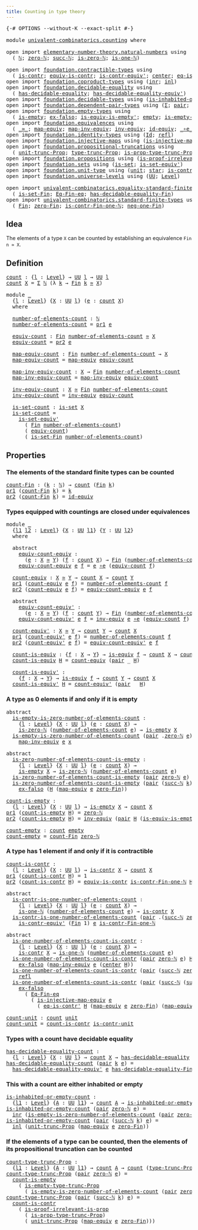 ```yaml
---
title: Counting in type theory
---
```


<pre class="Agda"><a id="49" class="Symbol">{-#</a> <a id="53" class="Keyword">OPTIONS</a> <a id="61" class="Pragma">--without-K</a> <a id="73" class="Pragma">--exact-split</a> <a id="87" class="Symbol">#-}</a>

<a id="92" class="Keyword">module</a> <a id="99" href="univalent-combinatorics.counting.html" class="Module">univalent-combinatorics.counting</a> <a id="132" class="Keyword">where</a>

<a id="139" class="Keyword">open</a> <a id="144" class="Keyword">import</a> <a id="151" href="elementary-number-theory.natural-numbers.html" class="Module">elementary-number-theory.natural-numbers</a> <a id="192" class="Keyword">using</a>
  <a id="200" class="Symbol">(</a> <a id="202" href="elementary-number-theory.natural-numbers.html#1444" class="Datatype">ℕ</a><a id="203" class="Symbol">;</a> <a id="205" href="elementary-number-theory.natural-numbers.html#1465" class="InductiveConstructor">zero-ℕ</a><a id="211" class="Symbol">;</a> <a id="213" href="elementary-number-theory.natural-numbers.html#1478" class="InductiveConstructor">succ-ℕ</a><a id="219" class="Symbol">;</a> <a id="221" href="elementary-number-theory.natural-numbers.html#1742" class="Function">is-zero-ℕ</a><a id="230" class="Symbol">;</a> <a id="232" href="elementary-number-theory.natural-numbers.html#1988" class="Function">is-one-ℕ</a><a id="240" class="Symbol">)</a>

<a id="243" class="Keyword">open</a> <a id="248" class="Keyword">import</a> <a id="255" href="foundation.contractible-types.html" class="Module">foundation.contractible-types</a> <a id="285" class="Keyword">using</a>
  <a id="293" class="Symbol">(</a> <a id="295" href="foundation-core.contractible-types.html#925" class="Function">is-contr</a><a id="303" class="Symbol">;</a> <a id="305" href="foundation-core.contractible-types.html#4237" class="Function">equiv-is-contr</a><a id="319" class="Symbol">;</a> <a id="321" href="foundation-core.contractible-types.html#3739" class="Function">is-contr-equiv&#39;</a><a id="336" class="Symbol">;</a> <a id="338" href="foundation-core.contractible-types.html#1018" class="Function">center</a><a id="344" class="Symbol">;</a> <a id="346" href="foundation-core.contractible-types.html#1107" class="Function">eq-is-contr&#39;</a><a id="358" class="Symbol">)</a>
<a id="360" class="Keyword">open</a> <a id="365" class="Keyword">import</a> <a id="372" href="foundation.coproduct-types.html" class="Module">foundation.coproduct-types</a> <a id="399" class="Keyword">using</a> <a id="405" class="Symbol">(</a><a id="406" href="foundation.coproduct-types.html#1262" class="InductiveConstructor">inr</a><a id="409" class="Symbol">;</a> <a id="411" href="foundation.coproduct-types.html#1239" class="InductiveConstructor">inl</a><a id="414" class="Symbol">)</a>
<a id="416" class="Keyword">open</a> <a id="421" class="Keyword">import</a> <a id="428" href="foundation.decidable-equality.html" class="Module">foundation.decidable-equality</a> <a id="458" class="Keyword">using</a>
  <a id="466" class="Symbol">(</a> <a id="468" href="foundation.decidable-equality.html#1785" class="Function">has-decidable-equality</a><a id="490" class="Symbol">;</a> <a id="492" href="foundation.decidable-equality.html#4811" class="Function">has-decidable-equality-equiv&#39;</a><a id="521" class="Symbol">)</a>
<a id="523" class="Keyword">open</a> <a id="528" class="Keyword">import</a> <a id="535" href="foundation.decidable-types.html" class="Module">foundation.decidable-types</a> <a id="562" class="Keyword">using</a> <a id="568" class="Symbol">(</a><a id="569" href="foundation.decidable-types.html#2187" class="Function">is-inhabited-or-empty</a><a id="590" class="Symbol">)</a>
<a id="592" class="Keyword">open</a> <a id="597" class="Keyword">import</a> <a id="604" href="foundation.dependent-pair-types.html" class="Module">foundation.dependent-pair-types</a> <a id="636" class="Keyword">using</a> <a id="642" class="Symbol">(</a><a id="643" href="foundation-core.dependent-pair-types.html#502" class="Record">Σ</a><a id="644" class="Symbol">;</a> <a id="646" href="foundation-core.dependent-pair-types.html#575" class="InductiveConstructor">pair</a><a id="650" class="Symbol">;</a> <a id="652" href="foundation-core.dependent-pair-types.html#592" class="Field">pr1</a><a id="655" class="Symbol">;</a> <a id="657" href="foundation-core.dependent-pair-types.html#604" class="Field">pr2</a><a id="660" class="Symbol">)</a>
<a id="662" class="Keyword">open</a> <a id="667" class="Keyword">import</a> <a id="674" href="foundation.empty-types.html" class="Module">foundation.empty-types</a> <a id="697" class="Keyword">using</a>
  <a id="705" class="Symbol">(</a> <a id="707" href="foundation-core.empty-types.html#1215" class="Function">is-empty</a><a id="715" class="Symbol">;</a> <a id="717" href="foundation-core.empty-types.html#1147" class="Function">ex-falso</a><a id="725" class="Symbol">;</a> <a id="727" href="foundation-core.empty-types.html#1973" class="Function">is-equiv-is-empty&#39;</a><a id="745" class="Symbol">;</a> <a id="747" href="foundation-core.empty-types.html#1044" class="Datatype">empty</a><a id="752" class="Symbol">;</a> <a id="754" href="foundation.empty-types.html#2073" class="Function">is-empty-type-trunc-Prop</a><a id="778" class="Symbol">)</a>
<a id="780" class="Keyword">open</a> <a id="785" class="Keyword">import</a> <a id="792" href="foundation.equivalences.html" class="Module">foundation.equivalences</a> <a id="816" class="Keyword">using</a>
  <a id="824" class="Symbol">(</a> <a id="826" href="foundation-core.equivalences.html#1607" class="Function Operator">_≃_</a><a id="829" class="Symbol">;</a> <a id="831" href="foundation-core.equivalences.html#1807" class="Function">map-equiv</a><a id="840" class="Symbol">;</a> <a id="842" href="foundation-core.equivalences.html#5022" class="Function">map-inv-equiv</a><a id="855" class="Symbol">;</a> <a id="857" href="foundation-core.equivalences.html#5707" class="Function">inv-equiv</a><a id="866" class="Symbol">;</a> <a id="868" href="foundation-core.equivalences.html#2480" class="Function">id-equiv</a><a id="876" class="Symbol">;</a> <a id="878" href="foundation-core.equivalences.html#7843" class="Function Operator">_∘e_</a><a id="882" class="Symbol">;</a> <a id="884" href="foundation-core.equivalences.html#1542" class="Function">is-equiv</a><a id="892" class="Symbol">)</a>
<a id="894" class="Keyword">open</a> <a id="899" class="Keyword">import</a> <a id="906" href="foundation.identity-types.html" class="Module">foundation.identity-types</a> <a id="932" class="Keyword">using</a> <a id="938" class="Symbol">(</a><a id="939" href="foundation-core.identity-types.html#641" class="Datatype">Id</a><a id="941" class="Symbol">;</a> <a id="943" href="foundation-core.identity-types.html#694" class="InductiveConstructor">refl</a><a id="947" class="Symbol">)</a>
<a id="949" class="Keyword">open</a> <a id="954" class="Keyword">import</a> <a id="961" href="foundation.injective-maps.html" class="Module">foundation.injective-maps</a> <a id="987" class="Keyword">using</a> <a id="993" class="Symbol">(</a><a id="994" href="foundation.injective-maps.html#3001" class="Function">is-injective-map-equiv</a><a id="1016" class="Symbol">)</a>
<a id="1018" class="Keyword">open</a> <a id="1023" class="Keyword">import</a> <a id="1030" href="foundation.propositional-truncations.html" class="Module">foundation.propositional-truncations</a> <a id="1067" class="Keyword">using</a>
  <a id="1075" class="Symbol">(</a> <a id="1077" href="foundation.propositional-truncations.html#2096" class="Function">unit-trunc-Prop</a><a id="1092" class="Symbol">;</a> <a id="1094" href="foundation.propositional-truncations.html#2012" class="Function">type-trunc-Prop</a><a id="1109" class="Symbol">;</a> <a id="1111" href="foundation.propositional-truncations.html#2191" class="Function">is-prop-type-trunc-Prop</a><a id="1134" class="Symbol">)</a>
<a id="1136" class="Keyword">open</a> <a id="1141" class="Keyword">import</a> <a id="1148" href="foundation.propositions.html" class="Module">foundation.propositions</a> <a id="1172" class="Keyword">using</a> <a id="1178" class="Symbol">(</a><a id="1179" href="foundation-core.propositions.html#2978" class="Function">is-proof-irrelevant-is-prop</a><a id="1206" class="Symbol">)</a>
<a id="1208" class="Keyword">open</a> <a id="1213" class="Keyword">import</a> <a id="1220" href="foundation.sets.html" class="Module">foundation.sets</a> <a id="1236" class="Keyword">using</a> <a id="1242" class="Symbol">(</a><a id="1243" href="foundation-core.sets.html#1099" class="Function">is-set</a><a id="1249" class="Symbol">;</a> <a id="1251" href="foundation-core.sets.html#3713" class="Function">is-set-equiv&#39;</a><a id="1264" class="Symbol">)</a>
<a id="1266" class="Keyword">open</a> <a id="1271" class="Keyword">import</a> <a id="1278" href="foundation.unit-type.html" class="Module">foundation.unit-type</a> <a id="1299" class="Keyword">using</a> <a id="1305" class="Symbol">(</a><a id="1306" href="foundation.unit-type.html#975" class="Datatype">unit</a><a id="1310" class="Symbol">;</a> <a id="1312" href="foundation.unit-type.html#999" class="InductiveConstructor">star</a><a id="1316" class="Symbol">;</a> <a id="1318" href="foundation.unit-type.html#1534" class="Function">is-contr-unit</a><a id="1331" class="Symbol">)</a>
<a id="1333" class="Keyword">open</a> <a id="1338" class="Keyword">import</a> <a id="1345" href="foundation.universe-levels.html" class="Module">foundation.universe-levels</a> <a id="1372" class="Keyword">using</a> <a id="1378" class="Symbol">(</a><a id="1379" href="foundation-core.universe-levels.html#222" class="Primitive">UU</a><a id="1381" class="Symbol">;</a> <a id="1383" href="Agda.Primitive.html#597" class="Postulate">Level</a><a id="1388" class="Symbol">)</a>

<a id="1391" class="Keyword">open</a> <a id="1396" class="Keyword">import</a> <a id="1403" href="univalent-combinatorics.equality-standard-finite-types.html" class="Module">univalent-combinatorics.equality-standard-finite-types</a> <a id="1458" class="Keyword">using</a>
  <a id="1466" class="Symbol">(</a> <a id="1468" href="univalent-combinatorics.equality-standard-finite-types.html#3633" class="Function">is-set-Fin</a><a id="1478" class="Symbol">;</a> <a id="1480" href="univalent-combinatorics.equality-standard-finite-types.html#2264" class="Function">Eq-Fin-eq</a><a id="1489" class="Symbol">;</a> <a id="1491" href="univalent-combinatorics.equality-standard-finite-types.html#2893" class="Function">has-decidable-equality-Fin</a><a id="1517" class="Symbol">)</a>
<a id="1519" class="Keyword">open</a> <a id="1524" class="Keyword">import</a> <a id="1531" href="univalent-combinatorics.standard-finite-types.html" class="Module">univalent-combinatorics.standard-finite-types</a> <a id="1577" class="Keyword">using</a>
  <a id="1585" class="Symbol">(</a> <a id="1587" href="univalent-combinatorics.standard-finite-types.html#2085" class="Function">Fin</a><a id="1590" class="Symbol">;</a> <a id="1592" href="univalent-combinatorics.standard-finite-types.html#7019" class="Function">zero-Fin</a><a id="1600" class="Symbol">;</a> <a id="1602" href="univalent-combinatorics.standard-finite-types.html#4375" class="Function">is-contr-Fin-one-ℕ</a><a id="1620" class="Symbol">;</a> <a id="1622" href="univalent-combinatorics.standard-finite-types.html#2349" class="Function">neg-one-Fin</a><a id="1633" class="Symbol">)</a>
</pre>
## Idea

The elements of a type `X` can be counted by establishing an equivalence `Fin n ≃ X`.

## Definition

<pre class="Agda"><a id="count"></a><a id="1759" href="univalent-combinatorics.counting.html#1759" class="Function">count</a> <a id="1765" class="Symbol">:</a> <a id="1767" class="Symbol">{</a><a id="1768" href="univalent-combinatorics.counting.html#1768" class="Bound">l</a> <a id="1770" class="Symbol">:</a> <a id="1772" href="Agda.Primitive.html#597" class="Postulate">Level</a><a id="1777" class="Symbol">}</a> <a id="1779" class="Symbol">→</a> <a id="1781" href="foundation-core.universe-levels.html#222" class="Primitive">UU</a> <a id="1784" href="univalent-combinatorics.counting.html#1768" class="Bound">l</a> <a id="1786" class="Symbol">→</a> <a id="1788" href="foundation-core.universe-levels.html#222" class="Primitive">UU</a> <a id="1791" href="univalent-combinatorics.counting.html#1768" class="Bound">l</a>
<a id="1793" href="univalent-combinatorics.counting.html#1759" class="Function">count</a> <a id="1799" href="univalent-combinatorics.counting.html#1799" class="Bound">X</a> <a id="1801" class="Symbol">=</a> <a id="1803" href="foundation-core.dependent-pair-types.html#502" class="Record">Σ</a> <a id="1805" href="elementary-number-theory.natural-numbers.html#1444" class="Datatype">ℕ</a> <a id="1807" class="Symbol">(λ</a> <a id="1810" href="univalent-combinatorics.counting.html#1810" class="Bound">k</a> <a id="1812" class="Symbol">→</a> <a id="1814" href="univalent-combinatorics.standard-finite-types.html#2085" class="Function">Fin</a> <a id="1818" href="univalent-combinatorics.counting.html#1810" class="Bound">k</a> <a id="1820" href="foundation-core.equivalences.html#1607" class="Function Operator">≃</a> <a id="1822" href="univalent-combinatorics.counting.html#1799" class="Bound">X</a><a id="1823" class="Symbol">)</a>

<a id="1826" class="Keyword">module</a> <a id="1833" href="univalent-combinatorics.counting.html#1833" class="Module">_</a>
  <a id="1837" class="Symbol">{</a><a id="1838" href="univalent-combinatorics.counting.html#1838" class="Bound">l</a> <a id="1840" class="Symbol">:</a> <a id="1842" href="Agda.Primitive.html#597" class="Postulate">Level</a><a id="1847" class="Symbol">}</a> <a id="1849" class="Symbol">{</a><a id="1850" href="univalent-combinatorics.counting.html#1850" class="Bound">X</a> <a id="1852" class="Symbol">:</a> <a id="1854" href="foundation-core.universe-levels.html#222" class="Primitive">UU</a> <a id="1857" href="univalent-combinatorics.counting.html#1838" class="Bound">l</a><a id="1858" class="Symbol">}</a> <a id="1860" class="Symbol">(</a><a id="1861" href="univalent-combinatorics.counting.html#1861" class="Bound">e</a> <a id="1863" class="Symbol">:</a> <a id="1865" href="univalent-combinatorics.counting.html#1759" class="Function">count</a> <a id="1871" href="univalent-combinatorics.counting.html#1850" class="Bound">X</a><a id="1872" class="Symbol">)</a>
  <a id="1876" class="Keyword">where</a>
  
  <a id="1887" href="univalent-combinatorics.counting.html#1887" class="Function">number-of-elements-count</a> <a id="1912" class="Symbol">:</a> <a id="1914" href="elementary-number-theory.natural-numbers.html#1444" class="Datatype">ℕ</a>
  <a id="1918" href="univalent-combinatorics.counting.html#1887" class="Function">number-of-elements-count</a> <a id="1943" class="Symbol">=</a> <a id="1945" href="foundation-core.dependent-pair-types.html#592" class="Field">pr1</a> <a id="1949" href="univalent-combinatorics.counting.html#1861" class="Bound">e</a>
  
  <a id="1956" href="univalent-combinatorics.counting.html#1956" class="Function">equiv-count</a> <a id="1968" class="Symbol">:</a> <a id="1970" href="univalent-combinatorics.standard-finite-types.html#2085" class="Function">Fin</a> <a id="1974" href="univalent-combinatorics.counting.html#1887" class="Function">number-of-elements-count</a> <a id="1999" href="foundation-core.equivalences.html#1607" class="Function Operator">≃</a> <a id="2001" href="univalent-combinatorics.counting.html#1850" class="Bound">X</a>
  <a id="2005" href="univalent-combinatorics.counting.html#1956" class="Function">equiv-count</a> <a id="2017" class="Symbol">=</a> <a id="2019" href="foundation-core.dependent-pair-types.html#604" class="Field">pr2</a> <a id="2023" href="univalent-combinatorics.counting.html#1861" class="Bound">e</a>
  
  <a id="2030" href="univalent-combinatorics.counting.html#2030" class="Function">map-equiv-count</a> <a id="2046" class="Symbol">:</a> <a id="2048" href="univalent-combinatorics.standard-finite-types.html#2085" class="Function">Fin</a> <a id="2052" href="univalent-combinatorics.counting.html#1887" class="Function">number-of-elements-count</a> <a id="2077" class="Symbol">→</a> <a id="2079" href="univalent-combinatorics.counting.html#1850" class="Bound">X</a>
  <a id="2083" href="univalent-combinatorics.counting.html#2030" class="Function">map-equiv-count</a> <a id="2099" class="Symbol">=</a> <a id="2101" href="foundation-core.equivalences.html#1807" class="Function">map-equiv</a> <a id="2111" href="univalent-combinatorics.counting.html#1956" class="Function">equiv-count</a>
  
  <a id="2128" href="univalent-combinatorics.counting.html#2128" class="Function">map-inv-equiv-count</a> <a id="2148" class="Symbol">:</a> <a id="2150" href="univalent-combinatorics.counting.html#1850" class="Bound">X</a> <a id="2152" class="Symbol">→</a> <a id="2154" href="univalent-combinatorics.standard-finite-types.html#2085" class="Function">Fin</a> <a id="2158" href="univalent-combinatorics.counting.html#1887" class="Function">number-of-elements-count</a>
  <a id="2185" href="univalent-combinatorics.counting.html#2128" class="Function">map-inv-equiv-count</a> <a id="2205" class="Symbol">=</a> <a id="2207" href="foundation-core.equivalences.html#5022" class="Function">map-inv-equiv</a> <a id="2221" href="univalent-combinatorics.counting.html#1956" class="Function">equiv-count</a>
  
  <a id="2238" href="univalent-combinatorics.counting.html#2238" class="Function">inv-equiv-count</a> <a id="2254" class="Symbol">:</a> <a id="2256" href="univalent-combinatorics.counting.html#1850" class="Bound">X</a> <a id="2258" href="foundation-core.equivalences.html#1607" class="Function Operator">≃</a> <a id="2260" href="univalent-combinatorics.standard-finite-types.html#2085" class="Function">Fin</a> <a id="2264" href="univalent-combinatorics.counting.html#1887" class="Function">number-of-elements-count</a>
  <a id="2291" href="univalent-combinatorics.counting.html#2238" class="Function">inv-equiv-count</a> <a id="2307" class="Symbol">=</a> <a id="2309" href="foundation-core.equivalences.html#5707" class="Function">inv-equiv</a> <a id="2319" href="univalent-combinatorics.counting.html#1956" class="Function">equiv-count</a>
  
  <a id="2336" href="univalent-combinatorics.counting.html#2336" class="Function">is-set-count</a> <a id="2349" class="Symbol">:</a> <a id="2351" href="foundation-core.sets.html#1099" class="Function">is-set</a> <a id="2358" href="univalent-combinatorics.counting.html#1850" class="Bound">X</a>
  <a id="2362" href="univalent-combinatorics.counting.html#2336" class="Function">is-set-count</a> <a id="2375" class="Symbol">=</a>
    <a id="2381" href="foundation-core.sets.html#3713" class="Function">is-set-equiv&#39;</a>
      <a id="2401" class="Symbol">(</a> <a id="2403" href="univalent-combinatorics.standard-finite-types.html#2085" class="Function">Fin</a> <a id="2407" href="univalent-combinatorics.counting.html#1887" class="Function">number-of-elements-count</a><a id="2431" class="Symbol">)</a>
      <a id="2439" class="Symbol">(</a> <a id="2441" href="univalent-combinatorics.counting.html#1956" class="Function">equiv-count</a><a id="2452" class="Symbol">)</a>
      <a id="2460" class="Symbol">(</a> <a id="2462" href="univalent-combinatorics.equality-standard-finite-types.html#3633" class="Function">is-set-Fin</a> <a id="2473" href="univalent-combinatorics.counting.html#1887" class="Function">number-of-elements-count</a><a id="2497" class="Symbol">)</a>
</pre>
## Properties

### The elements of the standard finite types can be counted

<pre class="Agda"><a id="count-Fin"></a><a id="2589" href="univalent-combinatorics.counting.html#2589" class="Function">count-Fin</a> <a id="2599" class="Symbol">:</a> <a id="2601" class="Symbol">(</a><a id="2602" href="univalent-combinatorics.counting.html#2602" class="Bound">k</a> <a id="2604" class="Symbol">:</a> <a id="2606" href="elementary-number-theory.natural-numbers.html#1444" class="Datatype">ℕ</a><a id="2607" class="Symbol">)</a> <a id="2609" class="Symbol">→</a> <a id="2611" href="univalent-combinatorics.counting.html#1759" class="Function">count</a> <a id="2617" class="Symbol">(</a><a id="2618" href="univalent-combinatorics.standard-finite-types.html#2085" class="Function">Fin</a> <a id="2622" href="univalent-combinatorics.counting.html#2602" class="Bound">k</a><a id="2623" class="Symbol">)</a>
<a id="2625" href="foundation-core.dependent-pair-types.html#592" class="Field">pr1</a> <a id="2629" class="Symbol">(</a><a id="2630" href="univalent-combinatorics.counting.html#2589" class="Function">count-Fin</a> <a id="2640" href="univalent-combinatorics.counting.html#2640" class="Bound">k</a><a id="2641" class="Symbol">)</a> <a id="2643" class="Symbol">=</a> <a id="2645" href="univalent-combinatorics.counting.html#2640" class="Bound">k</a>
<a id="2647" href="foundation-core.dependent-pair-types.html#604" class="Field">pr2</a> <a id="2651" class="Symbol">(</a><a id="2652" href="univalent-combinatorics.counting.html#2589" class="Function">count-Fin</a> <a id="2662" href="univalent-combinatorics.counting.html#2662" class="Bound">k</a><a id="2663" class="Symbol">)</a> <a id="2665" class="Symbol">=</a> <a id="2667" href="foundation-core.equivalences.html#2480" class="Function">id-equiv</a>
</pre>
### Types equipped with countings are closed under equivalences

<pre class="Agda"><a id="2754" class="Keyword">module</a> <a id="2761" href="univalent-combinatorics.counting.html#2761" class="Module">_</a>
  <a id="2765" class="Symbol">{</a><a id="2766" href="univalent-combinatorics.counting.html#2766" class="Bound">l1</a> <a id="2769" href="univalent-combinatorics.counting.html#2769" class="Bound">l2</a> <a id="2772" class="Symbol">:</a> <a id="2774" href="Agda.Primitive.html#597" class="Postulate">Level</a><a id="2779" class="Symbol">}</a> <a id="2781" class="Symbol">{</a><a id="2782" href="univalent-combinatorics.counting.html#2782" class="Bound">X</a> <a id="2784" class="Symbol">:</a> <a id="2786" href="foundation-core.universe-levels.html#222" class="Primitive">UU</a> <a id="2789" href="univalent-combinatorics.counting.html#2766" class="Bound">l1</a><a id="2791" class="Symbol">}</a> <a id="2793" class="Symbol">{</a><a id="2794" href="univalent-combinatorics.counting.html#2794" class="Bound">Y</a> <a id="2796" class="Symbol">:</a> <a id="2798" href="foundation-core.universe-levels.html#222" class="Primitive">UU</a> <a id="2801" href="univalent-combinatorics.counting.html#2769" class="Bound">l2</a><a id="2803" class="Symbol">}</a>
  <a id="2807" class="Keyword">where</a>
  
  <a id="2818" class="Keyword">abstract</a>
    <a id="2831" href="univalent-combinatorics.counting.html#2831" class="Function">equiv-count-equiv</a> <a id="2849" class="Symbol">:</a>
      <a id="2857" class="Symbol">(</a><a id="2858" href="univalent-combinatorics.counting.html#2858" class="Bound">e</a> <a id="2860" class="Symbol">:</a> <a id="2862" href="univalent-combinatorics.counting.html#2782" class="Bound">X</a> <a id="2864" href="foundation-core.equivalences.html#1607" class="Function Operator">≃</a> <a id="2866" href="univalent-combinatorics.counting.html#2794" class="Bound">Y</a><a id="2867" class="Symbol">)</a> <a id="2869" class="Symbol">(</a><a id="2870" href="univalent-combinatorics.counting.html#2870" class="Bound">f</a> <a id="2872" class="Symbol">:</a> <a id="2874" href="univalent-combinatorics.counting.html#1759" class="Function">count</a> <a id="2880" href="univalent-combinatorics.counting.html#2782" class="Bound">X</a><a id="2881" class="Symbol">)</a> <a id="2883" class="Symbol">→</a> <a id="2885" href="univalent-combinatorics.standard-finite-types.html#2085" class="Function">Fin</a> <a id="2889" class="Symbol">(</a><a id="2890" href="univalent-combinatorics.counting.html#1887" class="Function">number-of-elements-count</a> <a id="2915" href="univalent-combinatorics.counting.html#2870" class="Bound">f</a><a id="2916" class="Symbol">)</a> <a id="2918" href="foundation-core.equivalences.html#1607" class="Function Operator">≃</a> <a id="2920" href="univalent-combinatorics.counting.html#2794" class="Bound">Y</a>
    <a id="2926" href="univalent-combinatorics.counting.html#2831" class="Function">equiv-count-equiv</a> <a id="2944" href="univalent-combinatorics.counting.html#2944" class="Bound">e</a> <a id="2946" href="univalent-combinatorics.counting.html#2946" class="Bound">f</a> <a id="2948" class="Symbol">=</a> <a id="2950" href="univalent-combinatorics.counting.html#2944" class="Bound">e</a> <a id="2952" href="foundation-core.equivalences.html#7843" class="Function Operator">∘e</a> <a id="2955" class="Symbol">(</a><a id="2956" href="univalent-combinatorics.counting.html#1956" class="Function">equiv-count</a> <a id="2968" href="univalent-combinatorics.counting.html#2946" class="Bound">f</a><a id="2969" class="Symbol">)</a>

  <a id="2974" href="univalent-combinatorics.counting.html#2974" class="Function">count-equiv</a> <a id="2986" class="Symbol">:</a> <a id="2988" href="univalent-combinatorics.counting.html#2782" class="Bound">X</a> <a id="2990" href="foundation-core.equivalences.html#1607" class="Function Operator">≃</a> <a id="2992" href="univalent-combinatorics.counting.html#2794" class="Bound">Y</a> <a id="2994" class="Symbol">→</a> <a id="2996" href="univalent-combinatorics.counting.html#1759" class="Function">count</a> <a id="3002" href="univalent-combinatorics.counting.html#2782" class="Bound">X</a> <a id="3004" class="Symbol">→</a> <a id="3006" href="univalent-combinatorics.counting.html#1759" class="Function">count</a> <a id="3012" href="univalent-combinatorics.counting.html#2794" class="Bound">Y</a>
  <a id="3016" href="foundation-core.dependent-pair-types.html#592" class="Field">pr1</a> <a id="3020" class="Symbol">(</a><a id="3021" href="univalent-combinatorics.counting.html#2974" class="Function">count-equiv</a> <a id="3033" href="univalent-combinatorics.counting.html#3033" class="Bound">e</a> <a id="3035" href="univalent-combinatorics.counting.html#3035" class="Bound">f</a><a id="3036" class="Symbol">)</a> <a id="3038" class="Symbol">=</a> <a id="3040" href="univalent-combinatorics.counting.html#1887" class="Function">number-of-elements-count</a> <a id="3065" href="univalent-combinatorics.counting.html#3035" class="Bound">f</a>
  <a id="3069" href="foundation-core.dependent-pair-types.html#604" class="Field">pr2</a> <a id="3073" class="Symbol">(</a><a id="3074" href="univalent-combinatorics.counting.html#2974" class="Function">count-equiv</a> <a id="3086" href="univalent-combinatorics.counting.html#3086" class="Bound">e</a> <a id="3088" href="univalent-combinatorics.counting.html#3088" class="Bound">f</a><a id="3089" class="Symbol">)</a> <a id="3091" class="Symbol">=</a> <a id="3093" href="univalent-combinatorics.counting.html#2831" class="Function">equiv-count-equiv</a> <a id="3111" href="univalent-combinatorics.counting.html#3086" class="Bound">e</a> <a id="3113" href="univalent-combinatorics.counting.html#3088" class="Bound">f</a>

  <a id="3118" class="Keyword">abstract</a>
    <a id="3131" href="univalent-combinatorics.counting.html#3131" class="Function">equiv-count-equiv&#39;</a> <a id="3150" class="Symbol">:</a>
      <a id="3158" class="Symbol">(</a><a id="3159" href="univalent-combinatorics.counting.html#3159" class="Bound">e</a> <a id="3161" class="Symbol">:</a> <a id="3163" href="univalent-combinatorics.counting.html#2782" class="Bound">X</a> <a id="3165" href="foundation-core.equivalences.html#1607" class="Function Operator">≃</a> <a id="3167" href="univalent-combinatorics.counting.html#2794" class="Bound">Y</a><a id="3168" class="Symbol">)</a> <a id="3170" class="Symbol">(</a><a id="3171" href="univalent-combinatorics.counting.html#3171" class="Bound">f</a> <a id="3173" class="Symbol">:</a> <a id="3175" href="univalent-combinatorics.counting.html#1759" class="Function">count</a> <a id="3181" href="univalent-combinatorics.counting.html#2794" class="Bound">Y</a><a id="3182" class="Symbol">)</a> <a id="3184" class="Symbol">→</a> <a id="3186" href="univalent-combinatorics.standard-finite-types.html#2085" class="Function">Fin</a> <a id="3190" class="Symbol">(</a><a id="3191" href="univalent-combinatorics.counting.html#1887" class="Function">number-of-elements-count</a> <a id="3216" href="univalent-combinatorics.counting.html#3171" class="Bound">f</a><a id="3217" class="Symbol">)</a> <a id="3219" href="foundation-core.equivalences.html#1607" class="Function Operator">≃</a> <a id="3221" href="univalent-combinatorics.counting.html#2782" class="Bound">X</a>
    <a id="3227" href="univalent-combinatorics.counting.html#3131" class="Function">equiv-count-equiv&#39;</a> <a id="3246" href="univalent-combinatorics.counting.html#3246" class="Bound">e</a> <a id="3248" href="univalent-combinatorics.counting.html#3248" class="Bound">f</a> <a id="3250" class="Symbol">=</a> <a id="3252" href="foundation-core.equivalences.html#5707" class="Function">inv-equiv</a> <a id="3262" href="univalent-combinatorics.counting.html#3246" class="Bound">e</a> <a id="3264" href="foundation-core.equivalences.html#7843" class="Function Operator">∘e</a> <a id="3267" class="Symbol">(</a><a id="3268" href="univalent-combinatorics.counting.html#1956" class="Function">equiv-count</a> <a id="3280" href="univalent-combinatorics.counting.html#3248" class="Bound">f</a><a id="3281" class="Symbol">)</a>
  
  <a id="3288" href="univalent-combinatorics.counting.html#3288" class="Function">count-equiv&#39;</a> <a id="3301" class="Symbol">:</a> <a id="3303" href="univalent-combinatorics.counting.html#2782" class="Bound">X</a> <a id="3305" href="foundation-core.equivalences.html#1607" class="Function Operator">≃</a> <a id="3307" href="univalent-combinatorics.counting.html#2794" class="Bound">Y</a> <a id="3309" class="Symbol">→</a> <a id="3311" href="univalent-combinatorics.counting.html#1759" class="Function">count</a> <a id="3317" href="univalent-combinatorics.counting.html#2794" class="Bound">Y</a> <a id="3319" class="Symbol">→</a> <a id="3321" href="univalent-combinatorics.counting.html#1759" class="Function">count</a> <a id="3327" href="univalent-combinatorics.counting.html#2782" class="Bound">X</a>
  <a id="3331" href="foundation-core.dependent-pair-types.html#592" class="Field">pr1</a> <a id="3335" class="Symbol">(</a><a id="3336" href="univalent-combinatorics.counting.html#3288" class="Function">count-equiv&#39;</a> <a id="3349" href="univalent-combinatorics.counting.html#3349" class="Bound">e</a> <a id="3351" href="univalent-combinatorics.counting.html#3351" class="Bound">f</a><a id="3352" class="Symbol">)</a> <a id="3354" class="Symbol">=</a> <a id="3356" href="univalent-combinatorics.counting.html#1887" class="Function">number-of-elements-count</a> <a id="3381" href="univalent-combinatorics.counting.html#3351" class="Bound">f</a>
  <a id="3385" href="foundation-core.dependent-pair-types.html#604" class="Field">pr2</a> <a id="3389" class="Symbol">(</a><a id="3390" href="univalent-combinatorics.counting.html#3288" class="Function">count-equiv&#39;</a> <a id="3403" href="univalent-combinatorics.counting.html#3403" class="Bound">e</a> <a id="3405" href="univalent-combinatorics.counting.html#3405" class="Bound">f</a><a id="3406" class="Symbol">)</a> <a id="3408" class="Symbol">=</a> <a id="3410" href="univalent-combinatorics.counting.html#3131" class="Function">equiv-count-equiv&#39;</a> <a id="3429" href="univalent-combinatorics.counting.html#3403" class="Bound">e</a> <a id="3431" href="univalent-combinatorics.counting.html#3405" class="Bound">f</a>
  
  <a id="3438" href="univalent-combinatorics.counting.html#3438" class="Function">count-is-equiv</a> <a id="3453" class="Symbol">:</a> <a id="3455" class="Symbol">{</a><a id="3456" href="univalent-combinatorics.counting.html#3456" class="Bound">f</a> <a id="3458" class="Symbol">:</a> <a id="3460" href="univalent-combinatorics.counting.html#2782" class="Bound">X</a> <a id="3462" class="Symbol">→</a> <a id="3464" href="univalent-combinatorics.counting.html#2794" class="Bound">Y</a><a id="3465" class="Symbol">}</a> <a id="3467" class="Symbol">→</a> <a id="3469" href="foundation-core.equivalences.html#1542" class="Function">is-equiv</a> <a id="3478" href="univalent-combinatorics.counting.html#3456" class="Bound">f</a> <a id="3480" class="Symbol">→</a> <a id="3482" href="univalent-combinatorics.counting.html#1759" class="Function">count</a> <a id="3488" href="univalent-combinatorics.counting.html#2782" class="Bound">X</a> <a id="3490" class="Symbol">→</a> <a id="3492" href="univalent-combinatorics.counting.html#1759" class="Function">count</a> <a id="3498" href="univalent-combinatorics.counting.html#2794" class="Bound">Y</a>
  <a id="3502" href="univalent-combinatorics.counting.html#3438" class="Function">count-is-equiv</a> <a id="3517" href="univalent-combinatorics.counting.html#3517" class="Bound">H</a> <a id="3519" class="Symbol">=</a> <a id="3521" href="univalent-combinatorics.counting.html#2974" class="Function">count-equiv</a> <a id="3533" class="Symbol">(</a><a id="3534" href="foundation-core.dependent-pair-types.html#575" class="InductiveConstructor">pair</a> <a id="3539" class="Symbol">_</a> <a id="3541" href="univalent-combinatorics.counting.html#3517" class="Bound">H</a><a id="3542" class="Symbol">)</a>
  
  <a id="3549" href="univalent-combinatorics.counting.html#3549" class="Function">count-is-equiv&#39;</a> <a id="3565" class="Symbol">:</a>
    <a id="3571" class="Symbol">{</a><a id="3572" href="univalent-combinatorics.counting.html#3572" class="Bound">f</a> <a id="3574" class="Symbol">:</a> <a id="3576" href="univalent-combinatorics.counting.html#2782" class="Bound">X</a> <a id="3578" class="Symbol">→</a> <a id="3580" href="univalent-combinatorics.counting.html#2794" class="Bound">Y</a><a id="3581" class="Symbol">}</a> <a id="3583" class="Symbol">→</a> <a id="3585" href="foundation-core.equivalences.html#1542" class="Function">is-equiv</a> <a id="3594" href="univalent-combinatorics.counting.html#3572" class="Bound">f</a> <a id="3596" class="Symbol">→</a> <a id="3598" href="univalent-combinatorics.counting.html#1759" class="Function">count</a> <a id="3604" href="univalent-combinatorics.counting.html#2794" class="Bound">Y</a> <a id="3606" class="Symbol">→</a> <a id="3608" href="univalent-combinatorics.counting.html#1759" class="Function">count</a> <a id="3614" href="univalent-combinatorics.counting.html#2782" class="Bound">X</a>
  <a id="3618" href="univalent-combinatorics.counting.html#3549" class="Function">count-is-equiv&#39;</a> <a id="3634" href="univalent-combinatorics.counting.html#3634" class="Bound">H</a> <a id="3636" class="Symbol">=</a> <a id="3638" href="univalent-combinatorics.counting.html#3288" class="Function">count-equiv&#39;</a> <a id="3651" class="Symbol">(</a><a id="3652" href="foundation-core.dependent-pair-types.html#575" class="InductiveConstructor">pair</a> <a id="3657" class="Symbol">_</a> <a id="3659" href="univalent-combinatorics.counting.html#3634" class="Bound">H</a><a id="3660" class="Symbol">)</a>
</pre>
### A type as 0 elements if and only if it is empty

<pre class="Agda"><a id="3728" class="Keyword">abstract</a>
  <a id="is-empty-is-zero-number-of-elements-count"></a><a id="3739" href="univalent-combinatorics.counting.html#3739" class="Function">is-empty-is-zero-number-of-elements-count</a> <a id="3781" class="Symbol">:</a>
    <a id="3787" class="Symbol">{</a><a id="3788" href="univalent-combinatorics.counting.html#3788" class="Bound">l</a> <a id="3790" class="Symbol">:</a> <a id="3792" href="Agda.Primitive.html#597" class="Postulate">Level</a><a id="3797" class="Symbol">}</a> <a id="3799" class="Symbol">{</a><a id="3800" href="univalent-combinatorics.counting.html#3800" class="Bound">X</a> <a id="3802" class="Symbol">:</a> <a id="3804" href="foundation-core.universe-levels.html#222" class="Primitive">UU</a> <a id="3807" href="univalent-combinatorics.counting.html#3788" class="Bound">l</a><a id="3808" class="Symbol">}</a> <a id="3810" class="Symbol">(</a><a id="3811" href="univalent-combinatorics.counting.html#3811" class="Bound">e</a> <a id="3813" class="Symbol">:</a> <a id="3815" href="univalent-combinatorics.counting.html#1759" class="Function">count</a> <a id="3821" href="univalent-combinatorics.counting.html#3800" class="Bound">X</a><a id="3822" class="Symbol">)</a> <a id="3824" class="Symbol">→</a>
    <a id="3830" href="elementary-number-theory.natural-numbers.html#1742" class="Function">is-zero-ℕ</a> <a id="3840" class="Symbol">(</a><a id="3841" href="univalent-combinatorics.counting.html#1887" class="Function">number-of-elements-count</a> <a id="3866" href="univalent-combinatorics.counting.html#3811" class="Bound">e</a><a id="3867" class="Symbol">)</a> <a id="3869" class="Symbol">→</a> <a id="3871" href="foundation-core.empty-types.html#1215" class="Function">is-empty</a> <a id="3880" href="univalent-combinatorics.counting.html#3800" class="Bound">X</a>
  <a id="3884" href="univalent-combinatorics.counting.html#3739" class="Function">is-empty-is-zero-number-of-elements-count</a> <a id="3926" class="Symbol">(</a><a id="3927" href="foundation-core.dependent-pair-types.html#575" class="InductiveConstructor">pair</a> <a id="3932" class="DottedPattern Symbol">.</a><a id="3933" href="elementary-number-theory.natural-numbers.html#1465" class="DottedPattern InductiveConstructor">zero-ℕ</a> <a id="3940" href="univalent-combinatorics.counting.html#3940" class="Bound">e</a><a id="3941" class="Symbol">)</a> <a id="3943" href="foundation-core.identity-types.html#694" class="InductiveConstructor">refl</a> <a id="3948" href="univalent-combinatorics.counting.html#3948" class="Bound">x</a> <a id="3950" class="Symbol">=</a>
    <a id="3956" href="foundation-core.equivalences.html#5022" class="Function">map-inv-equiv</a> <a id="3970" href="univalent-combinatorics.counting.html#3940" class="Bound">e</a> <a id="3972" href="univalent-combinatorics.counting.html#3948" class="Bound">x</a>

<a id="3975" class="Keyword">abstract</a>
  <a id="is-zero-number-of-elements-count-is-empty"></a><a id="3986" href="univalent-combinatorics.counting.html#3986" class="Function">is-zero-number-of-elements-count-is-empty</a> <a id="4028" class="Symbol">:</a>
    <a id="4034" class="Symbol">{</a><a id="4035" href="univalent-combinatorics.counting.html#4035" class="Bound">l</a> <a id="4037" class="Symbol">:</a> <a id="4039" href="Agda.Primitive.html#597" class="Postulate">Level</a><a id="4044" class="Symbol">}</a> <a id="4046" class="Symbol">{</a><a id="4047" href="univalent-combinatorics.counting.html#4047" class="Bound">X</a> <a id="4049" class="Symbol">:</a> <a id="4051" href="foundation-core.universe-levels.html#222" class="Primitive">UU</a> <a id="4054" href="univalent-combinatorics.counting.html#4035" class="Bound">l</a><a id="4055" class="Symbol">}</a> <a id="4057" class="Symbol">(</a><a id="4058" href="univalent-combinatorics.counting.html#4058" class="Bound">e</a> <a id="4060" class="Symbol">:</a> <a id="4062" href="univalent-combinatorics.counting.html#1759" class="Function">count</a> <a id="4068" href="univalent-combinatorics.counting.html#4047" class="Bound">X</a><a id="4069" class="Symbol">)</a> <a id="4071" class="Symbol">→</a>
    <a id="4077" href="foundation-core.empty-types.html#1215" class="Function">is-empty</a> <a id="4086" href="univalent-combinatorics.counting.html#4047" class="Bound">X</a> <a id="4088" class="Symbol">→</a> <a id="4090" href="elementary-number-theory.natural-numbers.html#1742" class="Function">is-zero-ℕ</a> <a id="4100" class="Symbol">(</a><a id="4101" href="univalent-combinatorics.counting.html#1887" class="Function">number-of-elements-count</a> <a id="4126" href="univalent-combinatorics.counting.html#4058" class="Bound">e</a><a id="4127" class="Symbol">)</a>
  <a id="4131" href="univalent-combinatorics.counting.html#3986" class="Function">is-zero-number-of-elements-count-is-empty</a> <a id="4173" class="Symbol">(</a><a id="4174" href="foundation-core.dependent-pair-types.html#575" class="InductiveConstructor">pair</a> <a id="4179" href="elementary-number-theory.natural-numbers.html#1465" class="InductiveConstructor">zero-ℕ</a> <a id="4186" href="univalent-combinatorics.counting.html#4186" class="Bound">e</a><a id="4187" class="Symbol">)</a> <a id="4189" href="univalent-combinatorics.counting.html#4189" class="Bound">H</a> <a id="4191" class="Symbol">=</a> <a id="4193" href="foundation-core.identity-types.html#694" class="InductiveConstructor">refl</a>
  <a id="4200" href="univalent-combinatorics.counting.html#3986" class="Function">is-zero-number-of-elements-count-is-empty</a> <a id="4242" class="Symbol">(</a><a id="4243" href="foundation-core.dependent-pair-types.html#575" class="InductiveConstructor">pair</a> <a id="4248" class="Symbol">(</a><a id="4249" href="elementary-number-theory.natural-numbers.html#1478" class="InductiveConstructor">succ-ℕ</a> <a id="4256" href="univalent-combinatorics.counting.html#4256" class="Bound">k</a><a id="4257" class="Symbol">)</a> <a id="4259" href="univalent-combinatorics.counting.html#4259" class="Bound">e</a><a id="4260" class="Symbol">)</a> <a id="4262" href="univalent-combinatorics.counting.html#4262" class="Bound">H</a> <a id="4264" class="Symbol">=</a>
    <a id="4270" href="foundation-core.empty-types.html#1147" class="Function">ex-falso</a> <a id="4279" class="Symbol">(</a><a id="4280" href="univalent-combinatorics.counting.html#4262" class="Bound">H</a> <a id="4282" class="Symbol">(</a><a id="4283" href="foundation-core.equivalences.html#1807" class="Function">map-equiv</a> <a id="4293" href="univalent-combinatorics.counting.html#4259" class="Bound">e</a> <a id="4295" href="univalent-combinatorics.standard-finite-types.html#7019" class="Function">zero-Fin</a><a id="4303" class="Symbol">))</a>

<a id="count-is-empty"></a><a id="4307" href="univalent-combinatorics.counting.html#4307" class="Function">count-is-empty</a> <a id="4322" class="Symbol">:</a>
  <a id="4326" class="Symbol">{</a><a id="4327" href="univalent-combinatorics.counting.html#4327" class="Bound">l</a> <a id="4329" class="Symbol">:</a> <a id="4331" href="Agda.Primitive.html#597" class="Postulate">Level</a><a id="4336" class="Symbol">}</a> <a id="4338" class="Symbol">{</a><a id="4339" href="univalent-combinatorics.counting.html#4339" class="Bound">X</a> <a id="4341" class="Symbol">:</a> <a id="4343" href="foundation-core.universe-levels.html#222" class="Primitive">UU</a> <a id="4346" href="univalent-combinatorics.counting.html#4327" class="Bound">l</a><a id="4347" class="Symbol">}</a> <a id="4349" class="Symbol">→</a> <a id="4351" href="foundation-core.empty-types.html#1215" class="Function">is-empty</a> <a id="4360" href="univalent-combinatorics.counting.html#4339" class="Bound">X</a> <a id="4362" class="Symbol">→</a> <a id="4364" href="univalent-combinatorics.counting.html#1759" class="Function">count</a> <a id="4370" href="univalent-combinatorics.counting.html#4339" class="Bound">X</a>
<a id="4372" href="foundation-core.dependent-pair-types.html#592" class="Field">pr1</a> <a id="4376" class="Symbol">(</a><a id="4377" href="univalent-combinatorics.counting.html#4307" class="Function">count-is-empty</a> <a id="4392" href="univalent-combinatorics.counting.html#4392" class="Bound">H</a><a id="4393" class="Symbol">)</a> <a id="4395" class="Symbol">=</a> <a id="4397" href="elementary-number-theory.natural-numbers.html#1465" class="InductiveConstructor">zero-ℕ</a>
<a id="4404" href="foundation-core.dependent-pair-types.html#604" class="Field">pr2</a> <a id="4408" class="Symbol">(</a><a id="4409" href="univalent-combinatorics.counting.html#4307" class="Function">count-is-empty</a> <a id="4424" href="univalent-combinatorics.counting.html#4424" class="Bound">H</a><a id="4425" class="Symbol">)</a> <a id="4427" class="Symbol">=</a> <a id="4429" href="foundation-core.equivalences.html#5707" class="Function">inv-equiv</a> <a id="4439" class="Symbol">(</a><a id="4440" href="foundation-core.dependent-pair-types.html#575" class="InductiveConstructor">pair</a> <a id="4445" href="univalent-combinatorics.counting.html#4424" class="Bound">H</a> <a id="4447" class="Symbol">(</a><a id="4448" href="foundation-core.empty-types.html#1973" class="Function">is-equiv-is-empty&#39;</a> <a id="4467" href="univalent-combinatorics.counting.html#4424" class="Bound">H</a><a id="4468" class="Symbol">))</a>

<a id="count-empty"></a><a id="4472" href="univalent-combinatorics.counting.html#4472" class="Function">count-empty</a> <a id="4484" class="Symbol">:</a> <a id="4486" href="univalent-combinatorics.counting.html#1759" class="Function">count</a> <a id="4492" href="foundation-core.empty-types.html#1044" class="Datatype">empty</a>
<a id="4498" href="univalent-combinatorics.counting.html#4472" class="Function">count-empty</a> <a id="4510" class="Symbol">=</a> <a id="4512" href="univalent-combinatorics.counting.html#2589" class="Function">count-Fin</a> <a id="4522" href="elementary-number-theory.natural-numbers.html#1465" class="InductiveConstructor">zero-ℕ</a>
</pre>
### A type has 1 element if and only if it is contractible

<pre class="Agda"><a id="count-is-contr"></a><a id="4602" href="univalent-combinatorics.counting.html#4602" class="Function">count-is-contr</a> <a id="4617" class="Symbol">:</a>
  <a id="4621" class="Symbol">{</a><a id="4622" href="univalent-combinatorics.counting.html#4622" class="Bound">l</a> <a id="4624" class="Symbol">:</a> <a id="4626" href="Agda.Primitive.html#597" class="Postulate">Level</a><a id="4631" class="Symbol">}</a> <a id="4633" class="Symbol">{</a><a id="4634" href="univalent-combinatorics.counting.html#4634" class="Bound">X</a> <a id="4636" class="Symbol">:</a> <a id="4638" href="foundation-core.universe-levels.html#222" class="Primitive">UU</a> <a id="4641" href="univalent-combinatorics.counting.html#4622" class="Bound">l</a><a id="4642" class="Symbol">}</a> <a id="4644" class="Symbol">→</a> <a id="4646" href="foundation-core.contractible-types.html#925" class="Function">is-contr</a> <a id="4655" href="univalent-combinatorics.counting.html#4634" class="Bound">X</a> <a id="4657" class="Symbol">→</a> <a id="4659" href="univalent-combinatorics.counting.html#1759" class="Function">count</a> <a id="4665" href="univalent-combinatorics.counting.html#4634" class="Bound">X</a>
<a id="4667" href="foundation-core.dependent-pair-types.html#592" class="Field">pr1</a> <a id="4671" class="Symbol">(</a><a id="4672" href="univalent-combinatorics.counting.html#4602" class="Function">count-is-contr</a> <a id="4687" href="univalent-combinatorics.counting.html#4687" class="Bound">H</a><a id="4688" class="Symbol">)</a> <a id="4690" class="Symbol">=</a> <a id="4692" class="Number">1</a>
<a id="4694" href="foundation-core.dependent-pair-types.html#604" class="Field">pr2</a> <a id="4698" class="Symbol">(</a><a id="4699" href="univalent-combinatorics.counting.html#4602" class="Function">count-is-contr</a> <a id="4714" href="univalent-combinatorics.counting.html#4714" class="Bound">H</a><a id="4715" class="Symbol">)</a> <a id="4717" class="Symbol">=</a> <a id="4719" href="foundation-core.contractible-types.html#4237" class="Function">equiv-is-contr</a> <a id="4734" href="univalent-combinatorics.standard-finite-types.html#4375" class="Function">is-contr-Fin-one-ℕ</a> <a id="4753" href="univalent-combinatorics.counting.html#4714" class="Bound">H</a>

<a id="4756" class="Keyword">abstract</a>
  <a id="is-contr-is-one-number-of-elements-count"></a><a id="4767" href="univalent-combinatorics.counting.html#4767" class="Function">is-contr-is-one-number-of-elements-count</a> <a id="4808" class="Symbol">:</a>
    <a id="4814" class="Symbol">{</a><a id="4815" href="univalent-combinatorics.counting.html#4815" class="Bound">l</a> <a id="4817" class="Symbol">:</a> <a id="4819" href="Agda.Primitive.html#597" class="Postulate">Level</a><a id="4824" class="Symbol">}</a> <a id="4826" class="Symbol">{</a><a id="4827" href="univalent-combinatorics.counting.html#4827" class="Bound">X</a> <a id="4829" class="Symbol">:</a> <a id="4831" href="foundation-core.universe-levels.html#222" class="Primitive">UU</a> <a id="4834" href="univalent-combinatorics.counting.html#4815" class="Bound">l</a><a id="4835" class="Symbol">}</a> <a id="4837" class="Symbol">(</a><a id="4838" href="univalent-combinatorics.counting.html#4838" class="Bound">e</a> <a id="4840" class="Symbol">:</a> <a id="4842" href="univalent-combinatorics.counting.html#1759" class="Function">count</a> <a id="4848" href="univalent-combinatorics.counting.html#4827" class="Bound">X</a><a id="4849" class="Symbol">)</a> <a id="4851" class="Symbol">→</a>
    <a id="4857" href="elementary-number-theory.natural-numbers.html#1988" class="Function">is-one-ℕ</a> <a id="4866" class="Symbol">(</a><a id="4867" href="univalent-combinatorics.counting.html#1887" class="Function">number-of-elements-count</a> <a id="4892" href="univalent-combinatorics.counting.html#4838" class="Bound">e</a><a id="4893" class="Symbol">)</a> <a id="4895" class="Symbol">→</a> <a id="4897" href="foundation-core.contractible-types.html#925" class="Function">is-contr</a> <a id="4906" href="univalent-combinatorics.counting.html#4827" class="Bound">X</a>
  <a id="4910" href="univalent-combinatorics.counting.html#4767" class="Function">is-contr-is-one-number-of-elements-count</a> <a id="4951" class="Symbol">(</a><a id="4952" href="foundation-core.dependent-pair-types.html#575" class="InductiveConstructor">pair</a> <a id="4957" class="DottedPattern Symbol">.(</a><a id="4959" href="elementary-number-theory.natural-numbers.html#1478" class="DottedPattern InductiveConstructor">succ-ℕ</a> <a id="4966" href="elementary-number-theory.natural-numbers.html#1465" class="DottedPattern InductiveConstructor">zero-ℕ</a><a id="4972" class="DottedPattern Symbol">)</a> <a id="4974" href="univalent-combinatorics.counting.html#4974" class="Bound">e</a><a id="4975" class="Symbol">)</a> <a id="4977" href="foundation-core.identity-types.html#694" class="InductiveConstructor">refl</a> <a id="4982" class="Symbol">=</a>
    <a id="4988" href="foundation-core.contractible-types.html#3739" class="Function">is-contr-equiv&#39;</a> <a id="5004" class="Symbol">(</a><a id="5005" href="univalent-combinatorics.standard-finite-types.html#2085" class="Function">Fin</a> <a id="5009" class="Number">1</a><a id="5010" class="Symbol">)</a> <a id="5012" href="univalent-combinatorics.counting.html#4974" class="Bound">e</a> <a id="5014" href="univalent-combinatorics.standard-finite-types.html#4375" class="Function">is-contr-Fin-one-ℕ</a>

<a id="5034" class="Keyword">abstract</a>
  <a id="is-one-number-of-elements-count-is-contr"></a><a id="5045" href="univalent-combinatorics.counting.html#5045" class="Function">is-one-number-of-elements-count-is-contr</a> <a id="5086" class="Symbol">:</a>
    <a id="5092" class="Symbol">{</a><a id="5093" href="univalent-combinatorics.counting.html#5093" class="Bound">l</a> <a id="5095" class="Symbol">:</a> <a id="5097" href="Agda.Primitive.html#597" class="Postulate">Level</a><a id="5102" class="Symbol">}</a> <a id="5104" class="Symbol">{</a><a id="5105" href="univalent-combinatorics.counting.html#5105" class="Bound">X</a> <a id="5107" class="Symbol">:</a> <a id="5109" href="foundation-core.universe-levels.html#222" class="Primitive">UU</a> <a id="5112" href="univalent-combinatorics.counting.html#5093" class="Bound">l</a><a id="5113" class="Symbol">}</a> <a id="5115" class="Symbol">(</a><a id="5116" href="univalent-combinatorics.counting.html#5116" class="Bound">e</a> <a id="5118" class="Symbol">:</a> <a id="5120" href="univalent-combinatorics.counting.html#1759" class="Function">count</a> <a id="5126" href="univalent-combinatorics.counting.html#5105" class="Bound">X</a><a id="5127" class="Symbol">)</a> <a id="5129" class="Symbol">→</a>
    <a id="5135" href="foundation-core.contractible-types.html#925" class="Function">is-contr</a> <a id="5144" href="univalent-combinatorics.counting.html#5105" class="Bound">X</a> <a id="5146" class="Symbol">→</a> <a id="5148" href="elementary-number-theory.natural-numbers.html#1988" class="Function">is-one-ℕ</a> <a id="5157" class="Symbol">(</a><a id="5158" href="univalent-combinatorics.counting.html#1887" class="Function">number-of-elements-count</a> <a id="5183" href="univalent-combinatorics.counting.html#5116" class="Bound">e</a><a id="5184" class="Symbol">)</a>
  <a id="5188" href="univalent-combinatorics.counting.html#5045" class="Function">is-one-number-of-elements-count-is-contr</a> <a id="5229" class="Symbol">(</a><a id="5230" href="foundation-core.dependent-pair-types.html#575" class="InductiveConstructor">pair</a> <a id="5235" href="elementary-number-theory.natural-numbers.html#1465" class="InductiveConstructor">zero-ℕ</a> <a id="5242" href="univalent-combinatorics.counting.html#5242" class="Bound">e</a><a id="5243" class="Symbol">)</a> <a id="5245" href="univalent-combinatorics.counting.html#5245" class="Bound">H</a> <a id="5247" class="Symbol">=</a>
    <a id="5253" href="foundation-core.empty-types.html#1147" class="Function">ex-falso</a> <a id="5262" class="Symbol">(</a><a id="5263" href="foundation-core.equivalences.html#5022" class="Function">map-inv-equiv</a> <a id="5277" href="univalent-combinatorics.counting.html#5242" class="Bound">e</a> <a id="5279" class="Symbol">(</a><a id="5280" href="foundation-core.contractible-types.html#1018" class="Function">center</a> <a id="5287" href="univalent-combinatorics.counting.html#5245" class="Bound">H</a><a id="5288" class="Symbol">))</a>
  <a id="5293" href="univalent-combinatorics.counting.html#5045" class="Function">is-one-number-of-elements-count-is-contr</a> <a id="5334" class="Symbol">(</a><a id="5335" href="foundation-core.dependent-pair-types.html#575" class="InductiveConstructor">pair</a> <a id="5340" class="Symbol">(</a><a id="5341" href="elementary-number-theory.natural-numbers.html#1478" class="InductiveConstructor">succ-ℕ</a> <a id="5348" href="elementary-number-theory.natural-numbers.html#1465" class="InductiveConstructor">zero-ℕ</a><a id="5354" class="Symbol">)</a> <a id="5356" href="univalent-combinatorics.counting.html#5356" class="Bound">e</a><a id="5357" class="Symbol">)</a> <a id="5359" href="univalent-combinatorics.counting.html#5359" class="Bound">H</a> <a id="5361" class="Symbol">=</a>
    <a id="5367" href="foundation-core.identity-types.html#694" class="InductiveConstructor">refl</a>
  <a id="5374" href="univalent-combinatorics.counting.html#5045" class="Function">is-one-number-of-elements-count-is-contr</a> <a id="5415" class="Symbol">(</a><a id="5416" href="foundation-core.dependent-pair-types.html#575" class="InductiveConstructor">pair</a> <a id="5421" class="Symbol">(</a><a id="5422" href="elementary-number-theory.natural-numbers.html#1478" class="InductiveConstructor">succ-ℕ</a> <a id="5429" class="Symbol">(</a><a id="5430" href="elementary-number-theory.natural-numbers.html#1478" class="InductiveConstructor">succ-ℕ</a> <a id="5437" href="univalent-combinatorics.counting.html#5437" class="Bound">k</a><a id="5438" class="Symbol">))</a> <a id="5441" href="univalent-combinatorics.counting.html#5441" class="Bound">e</a><a id="5442" class="Symbol">)</a> <a id="5444" href="univalent-combinatorics.counting.html#5444" class="Bound">H</a> <a id="5446" class="Symbol">=</a>
    <a id="5452" href="foundation-core.empty-types.html#1147" class="Function">ex-falso</a>
      <a id="5467" class="Symbol">(</a> <a id="5469" href="univalent-combinatorics.equality-standard-finite-types.html#2264" class="Function">Eq-Fin-eq</a>
        <a id="5487" class="Symbol">(</a> <a id="5489" href="foundation.injective-maps.html#3001" class="Function">is-injective-map-equiv</a> <a id="5512" href="univalent-combinatorics.counting.html#5441" class="Bound">e</a>
          <a id="5524" class="Symbol">(</a> <a id="5526" href="foundation-core.contractible-types.html#1107" class="Function">eq-is-contr&#39;</a> <a id="5539" href="univalent-combinatorics.counting.html#5444" class="Bound">H</a> <a id="5541" class="Symbol">(</a><a id="5542" href="foundation-core.equivalences.html#1807" class="Function">map-equiv</a> <a id="5552" href="univalent-combinatorics.counting.html#5441" class="Bound">e</a> <a id="5554" href="univalent-combinatorics.standard-finite-types.html#7019" class="Function">zero-Fin</a><a id="5562" class="Symbol">)</a> <a id="5564" class="Symbol">(</a><a id="5565" href="foundation-core.equivalences.html#1807" class="Function">map-equiv</a> <a id="5575" href="univalent-combinatorics.counting.html#5441" class="Bound">e</a> <a id="5577" href="univalent-combinatorics.standard-finite-types.html#2349" class="Function">neg-one-Fin</a><a id="5588" class="Symbol">))))</a>

<a id="count-unit"></a><a id="5594" href="univalent-combinatorics.counting.html#5594" class="Function">count-unit</a> <a id="5605" class="Symbol">:</a> <a id="5607" href="univalent-combinatorics.counting.html#1759" class="Function">count</a> <a id="5613" href="foundation.unit-type.html#975" class="Datatype">unit</a>
<a id="5618" href="univalent-combinatorics.counting.html#5594" class="Function">count-unit</a> <a id="5629" class="Symbol">=</a> <a id="5631" href="univalent-combinatorics.counting.html#4602" class="Function">count-is-contr</a> <a id="5646" href="foundation.unit-type.html#1534" class="Function">is-contr-unit</a>
</pre>
### Types with a count have decidable equality

<pre class="Agda"><a id="has-decidable-equality-count"></a><a id="5721" href="univalent-combinatorics.counting.html#5721" class="Function">has-decidable-equality-count</a> <a id="5750" class="Symbol">:</a>
  <a id="5754" class="Symbol">{</a><a id="5755" href="univalent-combinatorics.counting.html#5755" class="Bound">l</a> <a id="5757" class="Symbol">:</a> <a id="5759" href="Agda.Primitive.html#597" class="Postulate">Level</a><a id="5764" class="Symbol">}</a> <a id="5766" class="Symbol">{</a><a id="5767" href="univalent-combinatorics.counting.html#5767" class="Bound">X</a> <a id="5769" class="Symbol">:</a> <a id="5771" href="foundation-core.universe-levels.html#222" class="Primitive">UU</a> <a id="5774" href="univalent-combinatorics.counting.html#5755" class="Bound">l</a><a id="5775" class="Symbol">}</a> <a id="5777" class="Symbol">→</a> <a id="5779" href="univalent-combinatorics.counting.html#1759" class="Function">count</a> <a id="5785" href="univalent-combinatorics.counting.html#5767" class="Bound">X</a> <a id="5787" class="Symbol">→</a> <a id="5789" href="foundation.decidable-equality.html#1785" class="Function">has-decidable-equality</a> <a id="5812" href="univalent-combinatorics.counting.html#5767" class="Bound">X</a>
<a id="5814" href="univalent-combinatorics.counting.html#5721" class="Function">has-decidable-equality-count</a> <a id="5843" class="Symbol">(</a><a id="5844" href="foundation-core.dependent-pair-types.html#575" class="InductiveConstructor">pair</a> <a id="5849" href="univalent-combinatorics.counting.html#5849" class="Bound">k</a> <a id="5851" href="univalent-combinatorics.counting.html#5851" class="Bound">e</a><a id="5852" class="Symbol">)</a> <a id="5854" class="Symbol">=</a>
  <a id="5858" href="foundation.decidable-equality.html#4811" class="Function">has-decidable-equality-equiv&#39;</a> <a id="5888" href="univalent-combinatorics.counting.html#5851" class="Bound">e</a> <a id="5890" href="univalent-combinatorics.equality-standard-finite-types.html#2893" class="Function">has-decidable-equality-Fin</a>
</pre>
### This with a count are either inhabited or empty

<pre class="Agda"><a id="is-inhabited-or-empty-count"></a><a id="5983" href="univalent-combinatorics.counting.html#5983" class="Function">is-inhabited-or-empty-count</a> <a id="6011" class="Symbol">:</a>
  <a id="6015" class="Symbol">{</a><a id="6016" href="univalent-combinatorics.counting.html#6016" class="Bound">l1</a> <a id="6019" class="Symbol">:</a> <a id="6021" href="Agda.Primitive.html#597" class="Postulate">Level</a><a id="6026" class="Symbol">}</a> <a id="6028" class="Symbol">{</a><a id="6029" href="univalent-combinatorics.counting.html#6029" class="Bound">A</a> <a id="6031" class="Symbol">:</a> <a id="6033" href="foundation-core.universe-levels.html#222" class="Primitive">UU</a> <a id="6036" href="univalent-combinatorics.counting.html#6016" class="Bound">l1</a><a id="6038" class="Symbol">}</a> <a id="6040" class="Symbol">→</a> <a id="6042" href="univalent-combinatorics.counting.html#1759" class="Function">count</a> <a id="6048" href="univalent-combinatorics.counting.html#6029" class="Bound">A</a> <a id="6050" class="Symbol">→</a> <a id="6052" href="foundation.decidable-types.html#2187" class="Function">is-inhabited-or-empty</a> <a id="6074" href="univalent-combinatorics.counting.html#6029" class="Bound">A</a>
<a id="6076" href="univalent-combinatorics.counting.html#5983" class="Function">is-inhabited-or-empty-count</a> <a id="6104" class="Symbol">(</a><a id="6105" href="foundation-core.dependent-pair-types.html#575" class="InductiveConstructor">pair</a> <a id="6110" href="elementary-number-theory.natural-numbers.html#1465" class="InductiveConstructor">zero-ℕ</a> <a id="6117" href="univalent-combinatorics.counting.html#6117" class="Bound">e</a><a id="6118" class="Symbol">)</a> <a id="6120" class="Symbol">=</a>
  <a id="6124" href="foundation.coproduct-types.html#1262" class="InductiveConstructor">inr</a> <a id="6128" class="Symbol">(</a><a id="6129" href="univalent-combinatorics.counting.html#3739" class="Function">is-empty-is-zero-number-of-elements-count</a> <a id="6171" class="Symbol">(</a><a id="6172" href="foundation-core.dependent-pair-types.html#575" class="InductiveConstructor">pair</a> <a id="6177" href="elementary-number-theory.natural-numbers.html#1465" class="InductiveConstructor">zero-ℕ</a> <a id="6184" href="univalent-combinatorics.counting.html#6117" class="Bound">e</a><a id="6185" class="Symbol">)</a> <a id="6187" href="foundation-core.identity-types.html#694" class="InductiveConstructor">refl</a><a id="6191" class="Symbol">)</a>
<a id="6193" href="univalent-combinatorics.counting.html#5983" class="Function">is-inhabited-or-empty-count</a> <a id="6221" class="Symbol">(</a><a id="6222" href="foundation-core.dependent-pair-types.html#575" class="InductiveConstructor">pair</a> <a id="6227" class="Symbol">(</a><a id="6228" href="elementary-number-theory.natural-numbers.html#1478" class="InductiveConstructor">succ-ℕ</a> <a id="6235" href="univalent-combinatorics.counting.html#6235" class="Bound">k</a><a id="6236" class="Symbol">)</a> <a id="6238" href="univalent-combinatorics.counting.html#6238" class="Bound">e</a><a id="6239" class="Symbol">)</a> <a id="6241" class="Symbol">=</a>
  <a id="6245" href="foundation.coproduct-types.html#1239" class="InductiveConstructor">inl</a> <a id="6249" class="Symbol">(</a><a id="6250" href="foundation.propositional-truncations.html#2096" class="Function">unit-trunc-Prop</a> <a id="6266" class="Symbol">(</a><a id="6267" href="foundation-core.equivalences.html#1807" class="Function">map-equiv</a> <a id="6277" href="univalent-combinatorics.counting.html#6238" class="Bound">e</a> <a id="6279" href="univalent-combinatorics.standard-finite-types.html#7019" class="Function">zero-Fin</a><a id="6287" class="Symbol">))</a>
</pre>
### If the elements of a type can be counted, then the elements of its propositional truncation can be counted

<pre class="Agda"><a id="count-type-trunc-Prop"></a><a id="6415" href="univalent-combinatorics.counting.html#6415" class="Function">count-type-trunc-Prop</a> <a id="6437" class="Symbol">:</a>
  <a id="6441" class="Symbol">{</a><a id="6442" href="univalent-combinatorics.counting.html#6442" class="Bound">l1</a> <a id="6445" class="Symbol">:</a> <a id="6447" href="Agda.Primitive.html#597" class="Postulate">Level</a><a id="6452" class="Symbol">}</a> <a id="6454" class="Symbol">{</a><a id="6455" href="univalent-combinatorics.counting.html#6455" class="Bound">A</a> <a id="6457" class="Symbol">:</a> <a id="6459" href="foundation-core.universe-levels.html#222" class="Primitive">UU</a> <a id="6462" href="univalent-combinatorics.counting.html#6442" class="Bound">l1</a><a id="6464" class="Symbol">}</a> <a id="6466" class="Symbol">→</a> <a id="6468" href="univalent-combinatorics.counting.html#1759" class="Function">count</a> <a id="6474" href="univalent-combinatorics.counting.html#6455" class="Bound">A</a> <a id="6476" class="Symbol">→</a> <a id="6478" href="univalent-combinatorics.counting.html#1759" class="Function">count</a> <a id="6484" class="Symbol">(</a><a id="6485" href="foundation.propositional-truncations.html#2012" class="Function">type-trunc-Prop</a> <a id="6501" href="univalent-combinatorics.counting.html#6455" class="Bound">A</a><a id="6502" class="Symbol">)</a>
<a id="6504" href="univalent-combinatorics.counting.html#6415" class="Function">count-type-trunc-Prop</a> <a id="6526" class="Symbol">(</a><a id="6527" href="foundation-core.dependent-pair-types.html#575" class="InductiveConstructor">pair</a> <a id="6532" href="elementary-number-theory.natural-numbers.html#1465" class="InductiveConstructor">zero-ℕ</a> <a id="6539" href="univalent-combinatorics.counting.html#6539" class="Bound">e</a><a id="6540" class="Symbol">)</a> <a id="6542" class="Symbol">=</a>
  <a id="6546" href="univalent-combinatorics.counting.html#4307" class="Function">count-is-empty</a>
    <a id="6565" class="Symbol">(</a> <a id="6567" href="foundation.empty-types.html#2073" class="Function">is-empty-type-trunc-Prop</a>
      <a id="6598" class="Symbol">(</a> <a id="6600" href="univalent-combinatorics.counting.html#3739" class="Function">is-empty-is-zero-number-of-elements-count</a> <a id="6642" class="Symbol">(</a><a id="6643" href="foundation-core.dependent-pair-types.html#575" class="InductiveConstructor">pair</a> <a id="6648" href="elementary-number-theory.natural-numbers.html#1465" class="InductiveConstructor">zero-ℕ</a> <a id="6655" href="univalent-combinatorics.counting.html#6539" class="Bound">e</a><a id="6656" class="Symbol">)</a> <a id="6658" href="foundation-core.identity-types.html#694" class="InductiveConstructor">refl</a><a id="6662" class="Symbol">))</a>
<a id="6665" href="univalent-combinatorics.counting.html#6415" class="Function">count-type-trunc-Prop</a> <a id="6687" class="Symbol">(</a><a id="6688" href="foundation-core.dependent-pair-types.html#575" class="InductiveConstructor">pair</a> <a id="6693" class="Symbol">(</a><a id="6694" href="elementary-number-theory.natural-numbers.html#1478" class="InductiveConstructor">succ-ℕ</a> <a id="6701" href="univalent-combinatorics.counting.html#6701" class="Bound">k</a><a id="6702" class="Symbol">)</a> <a id="6704" href="univalent-combinatorics.counting.html#6704" class="Bound">e</a><a id="6705" class="Symbol">)</a> <a id="6707" class="Symbol">=</a>
  <a id="6711" href="univalent-combinatorics.counting.html#4602" class="Function">count-is-contr</a>
    <a id="6730" class="Symbol">(</a> <a id="6732" href="foundation-core.propositions.html#2978" class="Function">is-proof-irrelevant-is-prop</a>
      <a id="6766" class="Symbol">(</a> <a id="6768" href="foundation.propositional-truncations.html#2191" class="Function">is-prop-type-trunc-Prop</a><a id="6791" class="Symbol">)</a>
      <a id="6799" class="Symbol">(</a> <a id="6801" href="foundation.propositional-truncations.html#2096" class="Function">unit-trunc-Prop</a> <a id="6817" class="Symbol">(</a><a id="6818" href="foundation-core.equivalences.html#1807" class="Function">map-equiv</a> <a id="6828" href="univalent-combinatorics.counting.html#6704" class="Bound">e</a> <a id="6830" href="univalent-combinatorics.standard-finite-types.html#7019" class="Function">zero-Fin</a><a id="6838" class="Symbol">)))</a>
</pre>